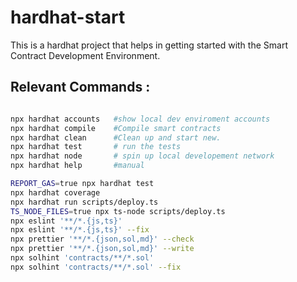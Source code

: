 # hardhat-start

This is a hardhat project that helps in getting started with the Smart Contract Development Environment.

## Relevant Commands :

```bash

npx hardhat accounts   #show local dev enviroment accounts
npx hardhat compile    #Compile smart contracts
npx hardhat clean      #Clean up and start new.
npx hardhat test       # run the tests
npx hardhat node       # spin up local developement network
npx hardhat help       #manual

REPORT_GAS=true npx hardhat test
npx hardhat coverage
npx hardhat run scripts/deploy.ts
TS_NODE_FILES=true npx ts-node scripts/deploy.ts
npx eslint '**/*.{js,ts}'
npx eslint '**/*.{js,ts}' --fix
npx prettier '**/*.{json,sol,md}' --check
npx prettier '**/*.{json,sol,md}' --write
npx solhint 'contracts/**/*.sol'
npx solhint 'contracts/**/*.sol' --fix

```
